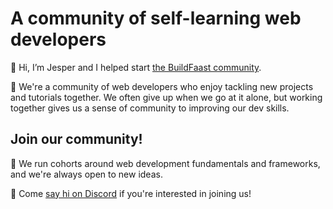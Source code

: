 

<h1>A community of self-learning web developers</h1>

👋 Hi, I’m Jesper and I helped start <a href="https://buildfaast.com">the BuildFaast community</a>. 

🌱 We're a community of web developers who enjoy tackling new projects and tutorials together. We often give up when we go at it alone, but working together gives us a sense of community to improving our dev skills.

<h2>Join our community!</h2>

💞️ We run cohorts around web development fundamentals and frameworks, and we're always open to new ideas.

👀 Come <a href="https://discord.gg/2AKB6nKUmE">say hi on Discord</a> if you're interested in joining us!


